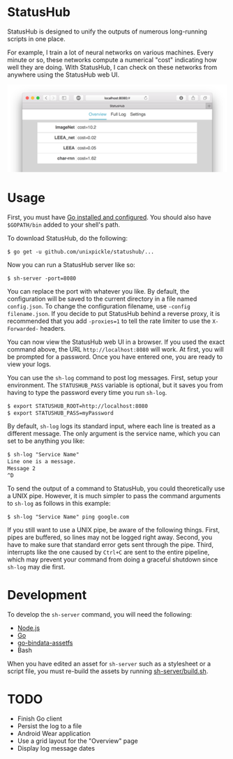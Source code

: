 # StatusHub

StatusHub is designed to unify the outputs of numerous long-running scripts in one place.

For example, I train a lot of neural networks on various machines. Every minute or so, these networks compute a numerical "cost" indicating how well they are doing. With StatusHub, I can check on these networks from anywhere using the StatusHub web UI.

![Web UI screenshot](overview_screenshot.png)

# Usage

First, you must have [Go installed and configured](https://golang.org/doc/install). You should also have `$GOPATH/bin` added to your shell's path.

To download StatusHub, do the following:

```
$ go get -u github.com/unixpickle/statushub/...
```

Now you can run a StatusHub server like so:

```
$ sh-server -port=8080
```

You can replace the port with whatever you like. By default, the configuration will be saved to the current directory in a file named `config.json`. To change the configuration filename, use `-config filename.json`. If you decide to put StatusHub behind a reverse proxy, it is recommended that you add `-proxies=1` to tell the rate limiter to use the `X-Forwarded-` headers.

You can now view the StatusHub web UI in a browser. If you used the exact command above, the URL `http://localhost:8080` will work. At first, you will be prompted for a password. Once you have entered one, you are ready to view your logs.

You can use the `sh-log` command to post log messages. First, setup your environment. The `STATUSHUB_PASS` variable is optional, but it saves you from having to type the password every time you run `sh-log`.

```
$ export STATUSHUB_ROOT=http://localhost:8080
$ export STATUSHUB_PASS=myPassword
```

By default, `sh-log` logs its standard input, where each line is treated as a different message. The only argument is the service name, which you can set to be anything you like:

```
$ sh-log "Service Name"
Line one is a message.
Message 2
^D
```

To send the output of a command to StatusHub, you could theoretically use a UNIX pipe. However, it is much simpler to pass the command arguments to `sh-log` as follows in this example:

```
$ sh-log "Service Name" ping google.com
```

If you still want to use a UNIX pipe, be aware of the following things. First, pipes are buffered, so lines may not be logged right away. Second, you have to make sure that standard error gets sent through the pipe. Third, interrupts like the one caused by `Ctrl+C` are sent to the entire pipeline, which may prevent your command from doing a graceful shutdown since `sh-log` may die first.

# Development

To develop the `sh-server` command, you will need the following:

 * [Node.js](https://nodejs.org)
 * [Go](https://golang.org/doc/install)
 * [go-bindata-assetfs](https://github.com/elazarl/go-bindata-assetfs)
 * Bash

When you have edited an asset for `sh-server` such as a stylesheet or a script file, you must re-build the assets by running [sh-server/build.sh](sh-server/build.sh).

# TODO

 * Finish Go client
 * Persist the log to a file
 * Android Wear application
 * Use a grid layout for the "Overview" page
 * Display log message dates
